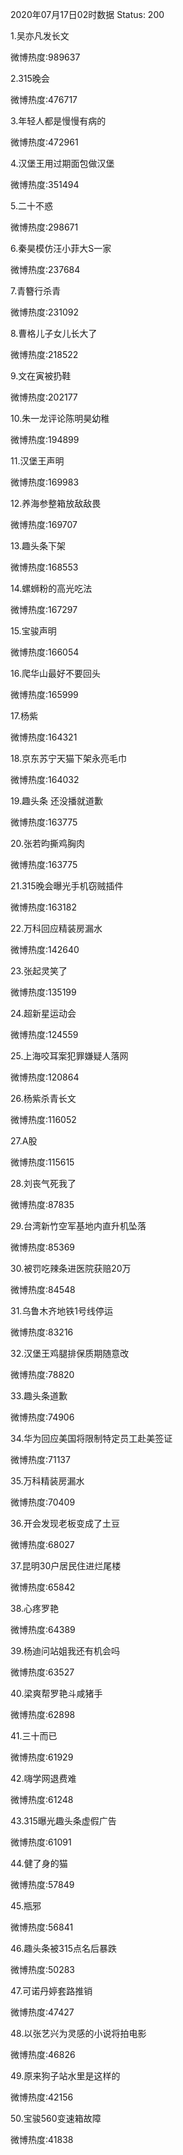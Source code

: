 2020年07月17日02时数据
Status: 200

1.吴亦凡发长文

微博热度:989637

2.315晚会

微博热度:476717

3.年轻人都是慢慢有病的

微博热度:472961

4.汉堡王用过期面包做汉堡

微博热度:351494

5.二十不惑

微博热度:298671

6.秦昊模仿汪小菲大S一家

微博热度:237684

7.青簪行杀青

微博热度:231092

8.曹格儿子女儿长大了

微博热度:218522

9.文在寅被扔鞋

微博热度:202177

10.朱一龙评论陈明昊幼稚

微博热度:194899

11.汉堡王声明

微博热度:169983

12.养海参整箱放敌敌畏

微博热度:169707

13.趣头条下架

微博热度:168553

14.螺蛳粉的高光吃法

微博热度:167297

15.宝骏声明

微博热度:166054

16.爬华山最好不要回头

微博热度:165999

17.杨紫

微博热度:164321

18.京东苏宁天猫下架永亮毛巾

微博热度:164032

19.趣头条 还没播就道歉

微博热度:163775

20.张若昀撕鸡胸肉

微博热度:163775

21.315晚会曝光手机窃贼插件

微博热度:163182

22.万科回应精装房漏水

微博热度:142640

23.张起灵笑了

微博热度:135199

24.超新星运动会

微博热度:124559

25.上海咬耳案犯罪嫌疑人落网

微博热度:120864

26.杨紫杀青长文

微博热度:116052

27.A股

微博热度:115615

28.刘丧气死我了

微博热度:87835

29.台湾新竹空军基地内直升机坠落

微博热度:85369

30.被罚吃辣条进医院获赔20万

微博热度:84548

31.乌鲁木齐地铁1号线停运

微博热度:83216

32.汉堡王鸡腿排保质期随意改

微博热度:78820

33.趣头条道歉

微博热度:74906

34.华为回应美国将限制特定员工赴美签证

微博热度:71137

35.万科精装房漏水

微博热度:70409

36.开会发现老板变成了土豆

微博热度:68027

37.昆明30户居民住进烂尾楼

微博热度:65842

38.心疼罗艳

微博热度:64389

39.杨迪问站姐我还有机会吗

微博热度:63527

40.梁爽帮罗艳斗咸猪手

微博热度:62898

41.三十而已

微博热度:61929

42.嗨学网退费难

微博热度:61248

43.315曝光趣头条虚假广告

微博热度:61091

44.健了身的猫

微博热度:57849

45.瓶邪

微博热度:56841

46.趣头条被315点名后暴跌

微博热度:50283

47.可诺丹婷套路推销

微博热度:47427

48.以张艺兴为灵感的小说将拍电影

微博热度:46826

49.原来狗子站水里是这样的

微博热度:42156

50.宝骏560变速箱故障

微博热度:41838


